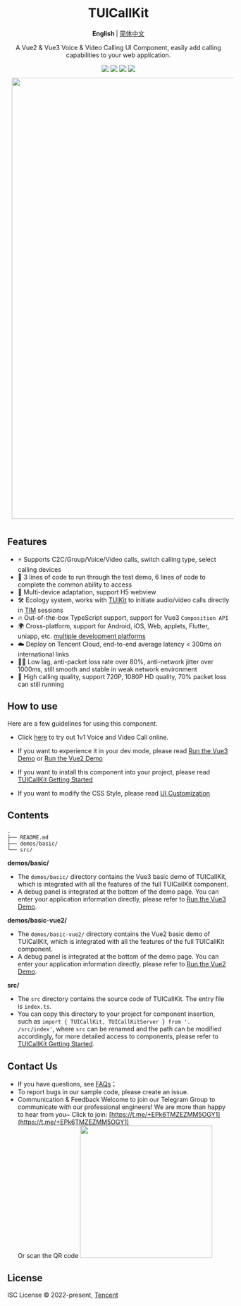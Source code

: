 <h1 align="center"> TUICallKit </h1>

<p align="center"> 
<b> English </b> | <a href="https://github.com/tencentyun/TUICallKit/blob/main/Web/README.zh-CN.md"> 简体中文 </a>
</p>

<p align="center">  A Vue2 & Vue3 Voice & Video Calling UI Component, easily add calling capabilities to  your web application.</p>

<div align="center">
<img src="https://img.shields.io/npm/v/@tencentcloud/call-uikit-vue">
<img src="https://img.shields.io/badge/Vue-%5E3.0.0-brightgreen">
<img src="https://img.shields.io/badge/support-docs%20%26%20demos-yellow">
<img src="https://img.shields.io/npm/l/@tencentcloud/call-uikit-vue">
<!-- https://shields.io/category/version  - tag: docs/demos, H5, v1.0.3(changelog), 
GitHub Release Date: -->
</div>

<img src="https://user-images.githubusercontent.com/57169560/205650396-476e0e20-42a3-493a-8e90-6f7ba50da83e.gif" style="width: 1000px; margin: 10px;" align="center">

## Features

- ⚡️ Supports C2C/Group/Voice/Video calls, switch calling type, select calling devices
- 🌟 3 lines of code to run through the test demo, 6 lines of code to complete the common ability to access
- 📱 Multi-device adaptation, support H5 webview 
- 🛠 Ecology system, works with [TUIKit](https://www.tencentcloud.com/document/product/1047/50061) to initiate audio/video calls directly in [TIM](https://www.tencentcloud.com/document/product/1047/33513) sessions
- 🔥 Out-of-the-box TypeScript support, support for Vue3 `Composition API`
- 🌍 Cross-platform, support for Android, iOS, Web, applets, Flutter, uniapp, etc. [multiple development platforms](https://www.tencentcloud.com/document/product/647/35078)
- ☁️ Deploy on Tencent Cloud, end-to-end average latency < 300ms on international links
- 🤙🏻 Low lag, anti-packet loss rate over 80%, anti-network jitter over 1000ms, still smooth and stable in weak network environment
- 🌈 High calling quality, support 720P, 1080P HD quality, 70% packet loss can still running

## How to use

Here are a few guidelines for using this component.

- Click [here](https://tcms-demo.tencentcloud.com/exp-center/index.html#/detail?scene=callkit) to try out 1v1 Voice and Video Call online.

- If you want to experience it in your dev mode, please read [Run the Vue3 Demo](https://github.com/tencentyun/TUICallKit/blob/main/Web/demos/basic/README.md) or [Run the Vue2 Demo](https://github.com/tencentyun/TUICallKit/blob/main/Web/demos/basic/README.md)

- If you want to install this component into your project, please read [TUICallKit Getting Started](https://www.tencentcloud.com/document/product/647/50993)

- If you want to modify the CSS Style, please read [UI Customization](https://www.tencentcloud.com/document/product/647/50997)

## Contents

```text
.
├── README.md
├── demos/basic/
└── src/
```

**demos/basic/**

- The `demos/basic/` directory contains the Vue3 basic demo of TUICallKit, which is integrated with all the features of the full TUICallKit component.
- A debug panel is integrated at the bottom of the demo page. You can enter your application information directly, please refer to [Run the Vue3 Demo](https://github.com/tencentyun/TUICallKit/blob/main/Web/demos/basic/README.md).

**demos/basic-vue2/**

- The `demos/basic-vue2/` directory contains the Vue2 basic demo of TUICallKit, which is integrated with all the features of the full TUICallKit component.
- A debug panel is integrated at the bottom of the demo page. You can enter your application information directly, please refer to [Run the Vue2 Demo](https://github.com/tencentyun/TUICallKit/blob/main/Web/demos/basic/README.md).

**src/** 

- The `src` directory contains the source code of TUICallKit. The entry file is `index.ts`.
- You can copy this directory to your project for component insertion, such as `import { TUICallKit, TUICallKitServer } from '. /src/index'`, where `src` can be renamed and the path can be modified accordingly, for more detailed access to components, please refer to [TUICallKit Getting Started](https://www.tencentcloud.com/document/product/647/50993).

<!-- ## Changelog -->

<!-- - For the changelog of the SDK, see [Release Notes (Web)](https://www.tencentcloud.com/document/product/647/50997). -->

## Contact Us

- If you have questions, see [FAQs](https://www.tencentcloud.com/document/product/647/51024)；
- To report bugs in our sample code, please create an issue.
- Communication & Feedback
Welcome to join our Telegram Group to communicate with our professional engineers! We are more than happy to hear from you~
Click to join: [https://t.me/+EPk6TMZEZMM5OGY1](https://t.me/+EPk6TMZEZMM5OGY1)   
Or scan the QR code
  <img src="https://qcloudimg.tencent-cloud.cn/raw/79cbfd13877704ff6e17f30de09002dd.jpg" width="300px">    

## License

ISC License © 2022-present, [Tencent](https://www.tencent.com/)
